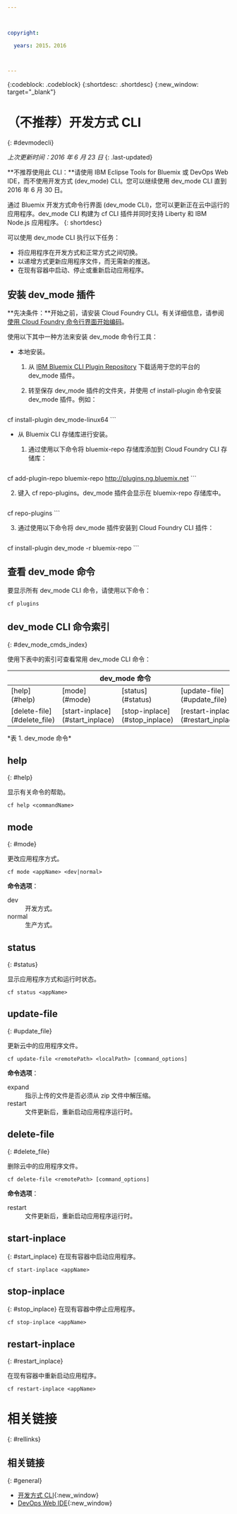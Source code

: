 ```yaml
---

 

copyright:

  years: 2015，2016

 

---
```


{:codeblock: .codeblock}
{:shortdesc: .shortdesc}
{:new_window: target="_blank"}

# （不推荐）开发方式 CLI
{: #devmodecli}

*上次更新时间：2016 年 6 月 23 日*
{: .last-updated}

**不推荐使用此 CLI：**请使用 IBM Eclipse Tools for Bluemix 或 DevOps Web IDE，而不使用开发方式 (dev_mode) CLI。您可以继续使用 dev_mode CLI 直到 2016 年 6 月 30 日。

通过 Bluemix 开发方式命令行界面 (dev_mode CLI)，您可以更新正在云中运行的应用程序。dev_mode CLI 构建为 cf CLI 插件并同时支持 Liberty 和 IBM Node.js 应用程序。
{: shortdesc}
 

可以使用 dev_mode CLI 执行以下任务：
- 将应用程序在开发方式和正常方式之间切换。
- 以递增方式更新应用程序文件，而无需新的推送。
- 在现有容器中启动、停止或重新启动应用程序。

## 安装 dev_mode 插件
**先决条件：**开始之前，请安装 Cloud Foundry CLI。有关详细信息，请参阅[使用 Cloud Foundry 命令行界面开始编码](https://github.com/cloudfoundry/cli)。 


使用以下其中一种方法来安装 dev_mode 命令行工具：
- 本地安装。
  1. 从 [IBM Bluemix CLI Plugin Repository](http://plugins.ng.bluemix.net) 下载适用于您的平台的 dev_mode 插件。
  2. 转至保存 dev_mode 插件的文件夹，并使用 cf install-plugin 命令安装 dev_mode 插件。例如： 
  
        ```
cf install-plugin dev_mode-linux64
        ```

- 从 Bluemix CLI 存储库进行安装。
  1. 通过使用以下命令将 bluemix-repo 存储库添加到 Cloud Foundry CLI 存储库：
  
        ```
cf add-plugin-repo bluemix-repo http://plugins.ng.bluemix.net
        ```

  2. 键入 cf repo-plugins。dev_mode 插件会显示在 bluemix-repo 存储库中。
		
		```
cf repo-plugins
        ```
  
  3. 通过使用以下命令将 dev_mode 插件安装到 Cloud Foundry CLI 插件：
  
        ```
cf install-plugin dev_mode -r bluemix-repo
        ```

## 查看 dev_mode 命令

要显示所有 dev_mode CLI 命令，请使用以下命令：

```
cf plugins
```

## dev_mode CLI 命令索引
{: #dev_mode_cmds_index}

使用下表中的索引可查看常用 dev_mode CLI 命令：

<table summary="dev_mode 命令索引">
 <thead>
 <th colspan="4">dev_mode 命令</th>
 </thead>
 <tbody> 
 <tr> 
 <td>[help](#help)</td> 
 <td>[mode](#mode)</td> 
 <td>[status](#status)</td>
 <td>[update-file](#update_file)</td>
 </tr> 
 <tr> 
 <td>[delete-file](#delete_file)</td>
 <td>[start-inplace](#start_inplace)</td>
 <td>[stop-inplace](#stop_inplace)</td>
 <td>[restart-inplace](#restart_inplace)</td>
 </tr>
  </tbody> 
 </table> 
*表 1. dev_mode 命令*



## help
{: #help}

显示有关命令的帮助。

```
cf help <commandName>
```


## mode
{: #mode}

更改应用程序方式。

```
cf mode <appName> <dev|normal>
```
<strong>命令选项</strong>：<dl>
   <dt>dev</dt>
   <dd>开发方式。</dd>
   <dt>normal</dt>
   <dd>生产方式。</dd>
   </dl>


## status
{: #status}

显示应用程序方式和运行时状态。

```
cf status <appName>
```



## update-file
{: #update_file}

更新云中的应用程序文件。

```
cf update-file <remotePath> <localPath> [command_options]
```


<strong>命令选项</strong>：

   <dl>
   <dt>expand</dt>
   <dd>指示上传的文件是否必须从 zip 文件中解压缩。</dd>
   <dt>restart</dt>
   <dd>文件更新后，重新启动应用程序运行时。</dd>
   </dl>


  
## delete-file
{: #delete_file}

删除云中的应用程序文件。

```
cf delete-file <remotePath> [command_options]
```


<strong>命令选项</strong>：
 <dl>
   <dt>restart</dt>
   <dd>文件更新后，重新启动应用程序运行时。</dd>
  </dl>


## start-inplace
{: #start_inplace}
在现有容器中启动应用程序。

```
cf start-inplace <appName>
```



## stop-inplace
{: #stop_inplace}
在现有容器中停止应用程序。

```
cf stop-inplace <appName>
```



## restart-inplace
{: #restart_inplace}

在现有容器中重新启动应用程序。

```
cf restart-inplace <appName>
```



# 相关链接
{: #rellinks}

## 相关链接
{: #general}
* [开发方式 CLI](http://clis.ng.bluemix.net/ui/repository.html#cf-plugins){:new_window}
* [DevOps Web IDE](https://hub.jazz.net/docs/deploy/){:new_window}


